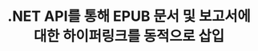 ---
############################# Static ############################
layout: "auto-gen-gist"
draft: false
path: "ko/assembly/net/text/epub/"
otherformats: PDF HTML XPS TIFF MHTML TXT XAML SVG PS PCL XML OTT OXPS MD POT OTP DOC DOCX DOCM DOT DOTX DOTM RTF ODT OTT XLS XLT XLSX XLSM XLTX XLTM XLSB ODS PPT PPTX PPTM PPS PPSX PPSM  POTX POTM ODP EML EMLX MSG 

############################# Head ############################
head_title: "EPUB 문서에 하이퍼링크를 동적으로 삽입하는 .NET API"
head_description: "GroupDocs.Assembly .NET API를 사용하면 개발자가 이메일, 보고서 또는 PDF DOC, DOCX, RTF, XLSX, CSV, PPTX, EML, MSG 등과 같은 문서에 대한 하이퍼링크를 동적으로 삽입할 수 있습니다."

############################# Header ############################
title: ".NET API를 통해 EPUB 문서 및 보고서에 대한 하이퍼링크를 동적으로 삽입"
description: "GroupDocs.Assembly .NET API를 사용하면 프로그래머가 PDF DOC, DOCX, RTF, XLSX, CSV, PPT, PPTX, EML, HTML, MSG 등과 같은 보고서, 이메일 및 Office 문서에 대한 하이퍼링크를 동적으로 삽입할 수 있습니다."

######################### Download Button #######################
button:
    enable: true

############################# About ############################
about:
    enable: true
    title: "보고서, 이메일 및 다양한 문서에 하이퍼링크를 동적으로 삽입하는 방법은 무엇입니까?"
    content: |
       이 웹 페이지에서는 사용자가 자신의 .NET 응용 프로그램 내에서 보고서, 전자 메일 메시지 및 다양한 문서 유형에 대한 하이퍼링크를 동적으로 삽입하는 방법을 설명합니다. 하이퍼링크는 World Wide Web의 중추이며 다른 페이지, 문서를 연결하는 데 사용하거나 을 클릭하여 현재 문서 내의 새 섹션으로 이동할 수 있습니다. GroupDocs.Assembly .NET은 소프트웨어 개발자가 단 몇 줄의 코드로 문서 또는 보고서 내부에 하이퍼링크를 동적으로 추가할 수 있도록 하는 매우 강력한 API입니다. PDF, HTML, Outlook 이메일, Microsoft Office Word, Excel 워크시트, PowerPoint 프레젠테이션 등과 같은 매우 인기 있는 문서 유형에 대한 지원이 포함되어 있습니다. 문서 페이지에 링크 삽입, 셀에 링크 삽입, 하이퍼링크 편집, 하이퍼링크 대신 텍스트 표시, 책갈피에서 동적으로 링크 삽입, 프레젠테이션 슬라이드에 하이퍼링크 삽입 등과 같은 여러 고급 기능을 지원했습니다.

############################# content ############################
steps:
    enable: true
    block:
    - title_left: ".NET을 통한 워드 프로세싱 문서에 대한 하이퍼링크 삽입"
      content_left: |
       GroupDocs.Assembly .NET API는 다양한 유형의 문서 내 하이퍼링크 삽입 및 편집을 완벽하게 지원합니다. 다음 C# .NET 코드 예제에서는 Word 문서 내에 하이퍼링크를 쉽게 추가하는 방법을 보여줍니다. 

      title_right: "Word 파일에 하이퍼링크를 추가하는 방법"
      content_right: |
        * 소스 및 대상 문서 설정
        * Uri 표현식 설정 및 디스플레이 텍스트 표현식
        * [DocumentAssembler](https://apireference.groupdocs.com/assembly/net/groupdocs.assembly/documentassembler) 클래스의 인스턴스 생성
        * [AssembleDocument](https://apireference.groupdocs.com/assembly/net/groupdocs.assembly.documentassembler/assembledocument/methods/1) 메서드를 호출하여 문서를 어셈블합니다. 그것은 지원
          * 템플릿 문서를 읽는 스트림.
          * 결과 문서를 작성하는 스트림.
          * 문서 로드 및 저장을 위한 추가 옵션.
          * 데이터 소스 개체에 대한 정보입니다.

      gisthash: "f4a8031406d44941d400088b718f7730"
      gistfile: "insert_hyperlinks_to_word_document.cs"

    - title_left: ".NET을 통해 스프레드시트에 하이퍼링크를 동적으로 삽입"
      content_left: |
       GroupDocs.Assembly .NET API는 스프레드시트 파일 내의 하이퍼링크 추가 및 처리를 완벽하게 지원합니다. 위치를 쉽게 편집하거나 새 위치로 바꿀 수 있습니다. 다음 C# 코드는 사용자가 자신의 .NET 앱 내 스프레드시트 파일에 하이퍼링크를 얼마나 쉽게 삽입할 수 있는지 보여줍니다. 

      title_right: "스프레드시트 문서에 하이퍼링크 추가"
      content_right: |
        * 소스 및 대상 문서 설정
        * Uri 표현식 설정 및 디스플레이 텍스트 표현식
        * [DocumentAssembler](https://apireference.groupdocs.com/assembly/net/groupdocs.assembly/documentassembler) 클래스의 인스턴스 생성
        * [AssembleDocument](https://apireference.groupdocs.com/assembly/net/groupdocs.assembly.documentassembler/assembledocument/methods/1) 메서드를 호출하여 문서를 어셈블합니다. 그것은 지원
          * 템플릿 문서를 읽는 스트림.
          * 결과 문서를 작성하는 스트림.
          * 문서 로드 및 저장을 위한 추가 옵션.
          * 데이터 소스 개체에 대한 정보입니다. 

      gisthash: "c2f9cd8bb06f9a7a2c444621ebf82696"
      gistfile: "insert_hyperlinks_in_spreadsheet_documents.cs"

    - title_left: ".NET API를 통해 PowerPoint 프레젠테이션에 하이퍼링크 추가"
      content_left: |
       .NET용 GroupDocs.Assembly는 소프트웨어 전문가가 다양한 유형의 문서를 관리하기 위한 응용 프로그램을 구축하는 데 도움이 됩니다. 다음 코드 예제는 소프트웨어 개발자가 PowerPoint 프레젠테이션 문서 내에 하이퍼링크를 추가할 수 있는 방법을 보여줍니다.

      title_right: "프레젠테이션에 하이퍼링크를 추가하는 방법"
      content_right: |
        * 소스 및 대상 프리젠테이션 파일 설정
        * Uri 설정 및 텍스트 표현식 표시
        * [DocumentAssembler](https://apireference.groupdocs.com/assembly/net/groupdocs.assembly/documentassembler) 클래스의 인스턴스 생성
        * [AssembleDocument](https://apireference.groupdocs.com/assembly/net/groupdocs.assembly.documentassembler/assembledocument/methods/1) 메서드를 호출하여 문서를 어셈블합니다. 그것은 지원
          * 템플릿 문서를 읽는 스트림.
          * 결과 문서를 작성하는 스트림.
          * 문서 로드 및 저장을 위한 추가 옵션.
          * 데이터 소스 개체에 대한 정보입니다.

      gisthash: "49e1ca9eccc41942372c23c14f98ecef"
      gistfile: "insert_hyperlinks_in_presentation_documents.cs"

    - title_left: "이메일에 하이퍼링크를 삽입하는 .NET API"
      content_left: |
       GroupDocs.Assembly .NET API를 사용하면 소프트웨어 전문가가 이메일 문서에 하이퍼링크를 삽입할 수 있습니다. 다음 .NET 코드는 프로그래머가 얼마나 쉽게 이메일 메시지에 하이퍼링크를 추가하고 자신의 .NET 앱 내에서 다른 사용자에게 보낼 수 있는지 보여줍니다. 

      title_right: "이메일 문서에 하이퍼링크 추가"
      content_right: |
        * 소스 및 대상 프리젠테이션 파일 설정
        * Uri 설정 및 텍스트 표현식 표시
        * [DocumentAssembler](https://apireference.groupdocs.com/assembly/net/groupdocs.assembly/documentassembler) 클래스의 인스턴스 생성
        * [AssembleDocument](https://apireference.groupdocs.com/assembly/net/groupdocs.assembly.documentassembler/assembledocument/methods/1) 메서드를 호출하여 문서를 어셈블합니다. 그것은 지원
          * 템플릿 문서를 읽는 스트림.
          * 결과 문서를 작성하는 스트림.
          * 문서 로드 및 저장을 위한 추가 옵션.
          * 데이터 소스 개체에 대한 정보입니다.

      gisthash: "8c119b4faa0334179854e164d87d3e7b"
      gistfile: "insert_hyperlinks_in_email_documents.cs"  

    - title_left: "시스템 요구 사항"
      content_left: |
       GroupDocs.Assembly .NET API는 모든 주요 플랫폼 및 운영 체제에서 지원됩니다. 전체 시스템 요구 사항 가이드를 보려면 [시스템 요구 사항](https://docs.groupdocs.com/assembly/net/system-requirements/)을 방문하십시오. 아래 코드를 실행하기 전에 다음 전제 조건이 컴퓨터에 설치되어 있는지 확인하십시오. 체계:
        * 운영 체제: 마이크로소프트 윈도우, 리눅스, 맥OS
        * 개발 환경: Visual Studio, Xamarin, MonoDevelop 등
        * 프레임워크: .NET Framework, .NET Standard, .NET Core, Mono
        * [NuGet](https://www.nuget.org/packages/GroupDocs.Assembly/)에서 최신 버전의 GroupDocs.Assembly .NET API를 가져옵니다.
        
      title_right: "GroupDocs.Assembly를 사용하는 이유"
      content_right: |
       * 사용자가 템플릿에서 사용자 정의 문서를 만들 수 있습니다.
       * 문서 생성 및 자동화를 위해 추가 소프트웨어가 필요하지 않습니다.
       * 데이터 소스를 기반으로 출력 문서를 생성하는 기능
       * 보고서에 문서 내용을 동적으로 삽입
       * 동적으로 이메일 첨부 파일 첨부 및 보고서에 하이퍼링크 삽입
       * 빈 단락 자동 제거
       * 여러 데이터 형식에 대한 완벽한 지원
       * 동적 이메일 첨부 파일 지원

demos:
    enable: true
        

more_formats:
    enable: true


back_to_top:
    enable: true
---